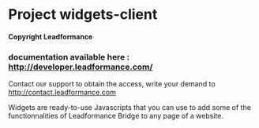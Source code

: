 # Project widgets-client

#### Copyright Leadformance
### documentation available here : http://developer.leadformance.com/ 

Contact our support to obtain the access, write your demand to http://contact.leadformance.com


Widgets are ready-to-use Javascripts that you can use to add some of the functionnalities of Leadformance Bridge to any page of a website.




